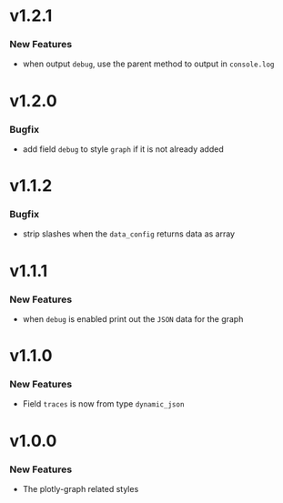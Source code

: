 # v1.2.1
### New Features
 - when output `debug`, use the parent method to output in `console.log`

# v1.2.0
### Bugfix
 - add field `debug` to style `graph` if it is not already added

# v1.1.2
### Bugfix
 -  strip slashes when the `data_config` returns data as array

# v1.1.1
### New Features
 - when `debug` is enabled print out the `JSON` data for the graph

# v1.1.0
### New Features

 - Field `traces` is now from type `dynamic_json`

# v1.0.0

### New Features

 - The plotly-graph related styles

